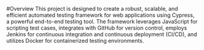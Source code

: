 #Overview
This project is designed to create a robust, scalable, and efficient automated testing framework for web applications using Cypress, a powerful end-to-end testing tool. The framework leverages JavaScript for scripting test cases, integrates with GitHub for version control, employs Jenkins for continuous integration and continuous deployment (CI/CD), and utilizes Docker for containerized testing environments.
